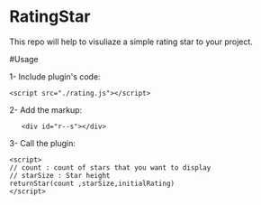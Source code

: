 # RatingStar

This repo will help to visuliaze a simple rating star to your project.


#Usage

1- Include plugin's code:

```
<script src="./rating.js"></script>
```

2- Add the markup:
```
   <div id="r--s"></div>
```

3- Call the plugin: 

```
<script>
// count : count of stars that you want to display
// starSize : Star height
returnStar(count ,starSize,initialRating)
</script>
```

